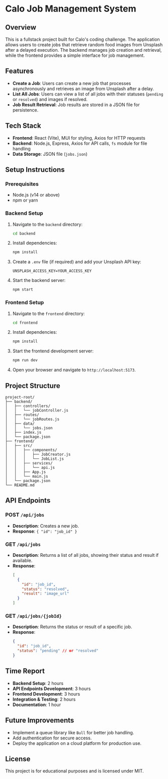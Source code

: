# Calo Job Management System

## Overview

This is a fullstack project built for Calo's coding challenge. The application allows users to create jobs that retrieve random food images from Unsplash after a delayed execution. The backend manages job creation and retrieval, while the frontend provides a simple interface for job management.

## Features

- **Create a Job**: Users can create a new job that processes asynchronously and retrieves an image from Unsplash after a delay.
- **List All Jobs**: Users can view a list of all jobs with their statuses (`pending` or `resolved`) and images if resolved.
- **Job Result Retrieval**: Job results are stored in a JSON file for persistence.

## Tech Stack

- **Frontend**: React (Vite), MUI for styling, Axios for HTTP requests
- **Backend**: Node.js, Express, Axios for API calls, `fs` module for file handling
- **Data Storage**: JSON file (`jobs.json`)

## Setup Instructions

### Prerequisites

- Node.js (v14 or above)
- npm or yarn

### Backend Setup

1. Navigate to the `backend` directory:

   ```bash
   cd backend
   ```

2. Install dependencies:

   ```bash
   npm install
   ```

3. Create a `.env` file (if required) and add your Unsplash API key:

   ```plaintext
   UNSPLASH_ACCESS_KEY=YOUR_ACCESS_KEY
   ```

4. Start the backend server:
   ```bash
   npm start
   ```

### Frontend Setup

1. Navigate to the `frontend` directory:

   ```bash
   cd frontend
   ```

2. Install dependencies:

   ```bash
   npm install
   ```

3. Start the frontend development server:

   ```bash
   npm run dev
   ```

4. Open your browser and navigate to `http://localhost:5173`.

## Project Structure

```
project-root/
├── backend/
│   ├── controllers/
│   │   └── jobController.js
│   ├── routes/
│   │   └── jobRoutes.js
│   ├── data/
│   │   └── jobs.json
│   ├── index.js
│   └── package.json
├── frontend/
│   ├── src/
│   │   ├── components/
│   │   │   ├── JobCreator.js
│   │   │   └── JobList.js
│   │   ├── services/
│   │   │   └── api.js
│   │   ├── App.js
│   │   └── main.js
│   └── package.json
└── README.md
```

## API Endpoints

### POST `/api/jobs`

- **Description**: Creates a new job.
- **Response**: `{ "id": "job_id" }`

### GET `/api/jobs`

- **Description**: Returns a list of all jobs, showing their status and result if available.
- **Response**:
  ```json
  [
    {
      "id": "job_id",
      "status": "resolved",
      "result": "image_url"
    }
  ]
  ```

### GET `/api/jobs/{jobId}`

- **Description**: Returns the status or result of a specific job.
- **Response**:
  ```json
  {
    "id": "job_id",
    "status": "pending" // or "resolved"
  }
  ```

## Time Report

- **Backend Setup**: 2 hours
- **API Endpoints Development**: 3 hours
- **Frontend Development**: 3 hours
- **Integration & Testing**: 2 hours
- **Documentation**: 1 hour

## Future Improvements

- Implement a queue library like `Bull` for better job handling.
- Add authentication for secure access.
- Deploy the application on a cloud platform for production use.

## License

This project is for educational purposes and is licensed under MIT.
